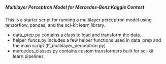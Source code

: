 ##### Multilayer Perceptron Model for Mercedes-Benz Kaggle Contest

This is a starter script for running a multilayer perceptron model using tensorflow, pandas, and the sci-kit learn
library.

* data_prep.py contains a class to load and transform the data. 
* helper_funcs.py includes a few helper functions used in data_prep and the main script (tf_multilayer_perceptron.py)
* mercedes_classes.py contains custom transformers built for sci-kit learn pipelines


